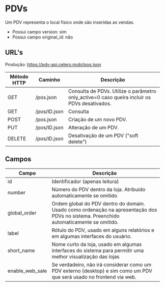 # PDVs

Um PDV representa o local físico onde são inseridas as vendas.

* Possui campo version: sim
* Possui campo original_id: não

## URL's

Produção: https://pdv-api.celero.mobi/pos.json

Método HTTP | Caminho | Descrição
--|--|--
GET | /pos.json | Consulta de PDVs. Utilize o parâmetro only_active=0 caso queira incluir os PDVs desativados.
GET | /pos/ID.json | Consulta
POST | /pos.json | Criação de um novo PDV.
PUT | /pos/ID.json | Alteração de um PDV.
DELETE | /pos/ID.json | Desativação de um PDV ("soft delete")

## Campos

Campo | Descrição
--|--
id | Identificador (apenas leitura)
number | Número do PDV dentro da loja. Atribuido automaticamente se omitido
global_order | Ordem global do PDV dentro do domain. Usado como ordenação na apresentação dos PDVs no sistema. Preenchido automaticamente se omitido.
label | Rótulo do PDV, usado em alguns relatórios e em algumas interfaces do usuário.
short_name | Nome curto da loja, usado em algumas interfaces do sistema para permitir uma melhor visualização das lojas
enable_web_sale | Se verdadeiro, não irá considerar como um PDV externo (desktop) e sim como um PDV que será usado no frontend via web.
